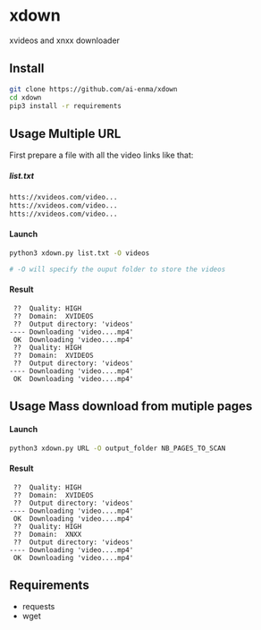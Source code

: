 # xdown
xvideos and xnxx downloader 

## Install
```BASH
git clone https://github.com/ai-enma/xdown
cd xdown
pip3 install -r requirements
```

## Usage Multiple URL

First prepare a file with all the video links
like that:

##### list.txt
```HTML
htts://xvideos.com/video...
htts://xvideos.com/video...
htts://xvideos.com/video...
```

#### Launch
```BASH
python3 xdown.py list.txt -O videos

# -O will specify the ouput folder to store the videos
```

#### Result
```
 ??  Quality: HIGH
 ??  Domain:  XVIDEOS
 ??  Output directory: 'videos'
---- Downloading 'video....mp4'
 OK  Downloading 'video....mp4'
 ??  Quality: HIGH
 ??  Domain:  XVIDEOS
 ??  Output directory: 'videos'
---- Downloading 'video....mp4'
 OK  Downloading 'video....mp4'
```

## Usage Mass download from mutiple pages

#### Launch
```BASH
python3 xdown.py URL -O output_folder NB_PAGES_TO_SCAN
```

#### Result
```
 ??  Quality: HIGH
 ??  Domain:  XVIDEOS
 ??  Output directory: 'videos'
---- Downloading 'video....mp4'
 OK  Downloading 'video....mp4'
 ??  Quality: HIGH
 ??  Domain:  XNXX
 ??  Output directory: 'videos'
---- Downloading 'video....mp4'
 OK  Downloading 'video....mp4'
```

## Requirements
- requests
- wget
